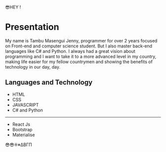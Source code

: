 😎HEY !

# Presentation


My name is Tambu Masengui Jenny, programmer for over 2 years focused on Front-end and computer science student. But I also master back-end languages like C# and Python. I always had a great vision about programming and I want to take it to a more advanced level in my country, making life easier for my fellow countrymen and showing the benefits of technology in our day, day.


## Languages and Technology

 - HTML
 - CSS
 - JAVASCRIPT
 - C# and Python
 - - -- - - - - - - - - - - - 
 - React Js
 - Bootstrap
 - Materialise

😎😎⁜※ΔΒΓΠ



<!--
**MCTambu/MCTambu** is a ✨ _special_ ✨ repository because its `README.md` (this file) appears on your GitHub profile.

Here are some ideas to get you started:

- 🔭 I’m currently working on ...
- 🌱 I’m currently learning ...
- 👯 I’m looking to collaborate on ...
- 🤔 I’m looking for help with ...
- 💬 Ask me about ...
- 📫 How to reach me: ...
- 😄 Pronouns: ...
- ⚡ Fun fact: ...
-->
